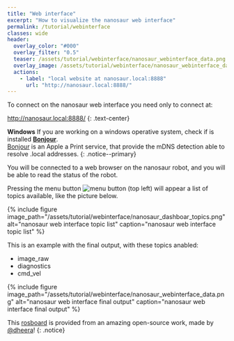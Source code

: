 ```yaml
---
title: "Web interface"
excerpt: "How to visualize the nanosaur web interface"
permalink: /tutorial/webinterface
classes: wide
header:
  overlay_color: "#000"
  overlay_filter: "0.5"
  teaser: /assets/tutorial/webinterface/nanosaur_webinterface_data.png
  overlay_image: /assets/tutorial/webinterface/nanosaur_webinterface_data.png
  actions:
    - label: "local website at nanosaur.local:8888"
      url: "http://nanosaur.local:8888/"
---
```


To connect on the nanosaur web interface you need only to connect at:

<a href="http://nanosaur.local:8888/" class="btn btn--success" target="_blank">http://nanosaur.local:8888/</a>
{: .text-center}

**Windows** If you are working on a windows operative system, check if is installed [**Bonjour**](https://support.apple.com/kb/dl999).<br/>[Bonjour](https://support.apple.com/kb/dl999) is an Apple a Print service, that provide the mDNS detection able to resolve .local addresses. 
{: .notice--primary}

You will be connected to a web browser on the nanosaur robot, and you will be able to read the status of the robot.

Pressing the menu button ![menu button](/assets/tutorial/webinterface/outline_menu_black_24dp.png) (top left) will appear a list of topics available, like the picture below.

{% include figure image_path="/assets/tutorial/webinterface/nanosaur_dashboar_topics.png" alt="nanosaur web interface topic list" caption="nanosaur web interface topic list" %}

This is an example with the final output, with these topics anabled:
* image_raw
* diagnostics
* cmd_vel

{% include figure image_path="/assets/tutorial/webinterface/nanosaur_webinterface_data.png" alt="nanosaur web interface final output" caption="nanosaur web interface final output" %}

This [rosboard](https://github.com/dheera/rosboard) is provided from an amazing open-source work, made by [@dheera](https://github.com/dheera)!
{: .notice}